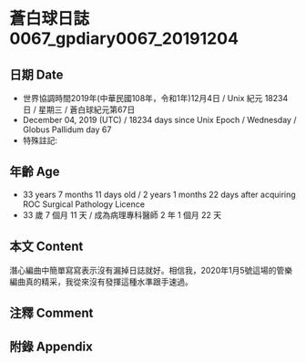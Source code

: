 # 蒼白球日誌0067_gpdiary0067_20191204 #

## 日期 Date ##

* 世界協調時間2019年(中華民國108年，令和1年)12月4日 / Unix 紀元 18234 日 / 星期三 / 蒼白球紀元第67日
* December 04, 2019 (UTC) / 18234 days since Unix Epoch / Wednesday / Globus Pallidum day 67
* 特殊註記:

## 年齡 Age ##

* 33 years 7 months 11 days old / 2 years 1 months 22 days after acquiring ROC Surgical Pathology Licence
* 33 歲 7 個月 11 天 / 成為病理專科醫師 2 年 1 個月 22 天

## 本文 Content ##

潛心編曲中簡單寫寫表示沒有漏掉日誌就好。相信我，2020年1月5號這場的管樂編曲真的精采，我從來沒有發揮這種水準跟手速過。

## 注釋 Comment ##

## 附錄 Appendix ##

